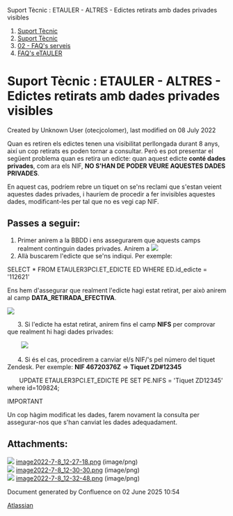 Suport Tècnic : ETAULER - ALTRES - Edictes retirats amb dades privades visibles  

1.  [Suport Tècnic](index.md)
2.  [Suport Tècnic](13893782.md)
3.  [02 - FAQ's serveis](26313393.md)
4.  [FAQ's eTAULER](28705565.md)

Suport Tècnic : ETAULER - ALTRES - Edictes retirats amb dades privades visibles
===============================================================================

Created by Unknown User (otecjcolomer), last modified on 08 July 2022

Quan es retiren els edictes tenen una visibilitat perllongada durant 8 anys, així un cop retirats es poden tornar a consultar. Però es pot presentar el següent problema quan es retira un edicte: quan aquest edicte **conté dades privades**, com ara els NIF, **NO S'HAN DE PODER VEURE AQUESTES DADES PRIVADES**.

En aquest cas, podríem rebre un tiquet on se'ns reclami que s'estan veient aquestes dades privades, i hauríem de procedir a fer invisibles aquestes dades, modificant-les per tal que no es vegi cap NIF.

Passes a seguir:
----------------

  

1.  Primer anirem a la BBDD i ens assegurarem que aquests camps realment continguin dades privades. Anirem a ![](attachments/64981977/64981980.png)
2.  Allà buscarem l'edicte que se'ns indiqui. Per exemple:

SELECT \* FROM ETAULER3PCI.ET\_EDICTE ED WHERE ED.id\_edicte = '112621'

Ens hem d'assegurar que realment l'edicte hagi estat retirat, per això anirem al camp **DATA\_RETIRADA\_EFECTIVA**.

![](attachments/64981977/64981981.png)

      3. Si l'edicte ha estat retirat, anirem fins el camp **NIFS** per comprovar que realment hi hagi dades privades:

        ![](attachments/64981977/64981982.png)

      4. Si és el cas, procedirem a canviar el/s NIF/'s pel número del tiquet Zendesk. Per exemple: **NIF 46720376Z** \=> **Tiquet ZD#12345**

       UPDATE ETAULER3PCI.ET\_EDICTE PE SET PE.NIFS = 'Tiquet ZD12345' where id=109824;

  

  

IMPORTANT

Un cop hàgim modificat les dades, farem novament la consulta per assegurar-nos que s'han canviat les dades adequadament.

Attachments:
------------

![](images/icons/bullet_blue.gif) [image2022-7-8\_12-27-18.png](attachments/64981977/64981980.png) (image/png)  
![](images/icons/bullet_blue.gif) [image2022-7-8\_12-30-30.png](attachments/64981977/64981981.png) (image/png)  
![](images/icons/bullet_blue.gif) [image2022-7-8\_12-32-48.png](attachments/64981977/64981982.png) (image/png)  

Document generated by Confluence on 02 June 2025 10:54

[Atlassian](http://www.atlassian.com/)